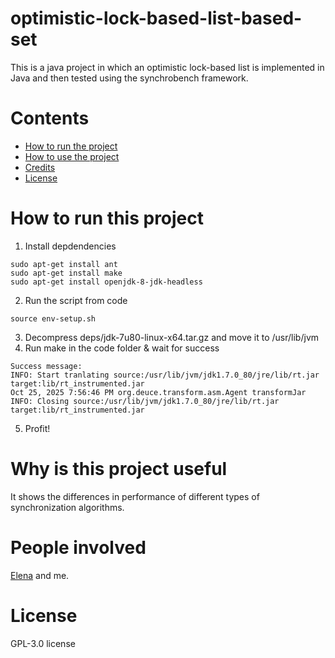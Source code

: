 # optimistic-lock-based-list-based-set
This is a java project in which an optimistic lock-based list is implemented in Java and then tested using the synchrobench framework.

# Contents
- [How to run the project](how-to-run-this-project)
- [How to use the project](why-is-this-project-useful)
- [Credits](people-involved)
- [License](license)

# How to run this project
1. Install depdendencies
```
sudo apt-get install ant
sudo apt-get install make
sudo apt-get install openjdk-8-jdk-headless
```
2. Run the script from code
```
source env-setup.sh
```
3. Decompress deps/jdk-7u80-linux-x64.tar.gz and move it to /usr/lib/jvm
4. Run make in the code folder & wait for success
```
Success message:
INFO: Start tranlating source:/usr/lib/jvm/jdk1.7.0_80/jre/lib/rt.jar target:lib/rt_instrumented.jar
Oct 25, 2025 7:56:46 PM org.deuce.transform.asm.Agent transformJar
INFO: Closing source:/usr/lib/jvm/jdk1.7.0_80/jre/lib/rt.jar target:lib/rt_instrumented.jar
```
5. Profit!

# Why is this project useful
It shows the differences in performance of different types of synchronization algorithms.

# People involved
[Elena](https://github.com/lena0097) and me.

# License
GPL-3.0 license
